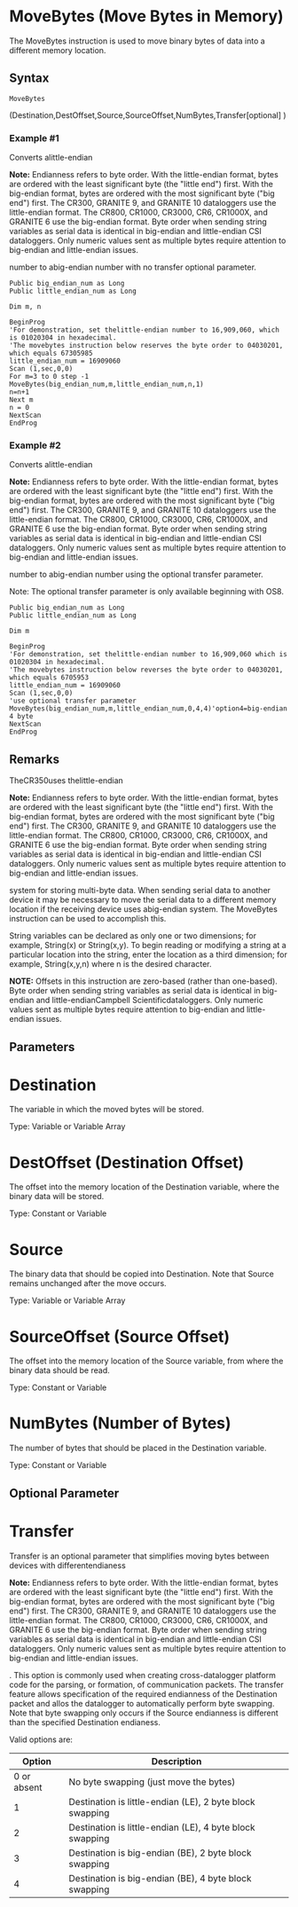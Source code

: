 # MoveBytes (Move Bytes in Memory)

The MoveBytes instruction is used to move binary bytes of data into a different memory location.

## Syntax

```
MoveBytes
```

(Destination,DestOffset,Source,SourceOffset,NumBytes,Transfer[optional] )

### Example #1

Converts alittle-endian

**Note:** Endianness refers to byte order. With the little-endian format, bytes are ordered with the least significant byte (the "little end") first. With the big-endian format, bytes are ordered with the most significant byte ("big end") first. The CR300, GRANITE 9, and GRANITE 10 dataloggers use the little-endian format. The CR800, CR1000, CR3000, CR6, CR1000X, and GRANITE 6 use the big-endian format. Byte order when sending string variables as serial data is identical in big-endian and little-endian CSI dataloggers. Only numeric values sent as multiple bytes require attention to big-endian and little-endian issues.

number to abig-endian number with no transfer optional parameter.

```
Public big_endian_num as Long
Public little_endian_num as Long

Dim m, n

BeginProg
'For demonstration, set thelittle-endian number to 16,909,060, which is 01020304 in hexadecimal.
'The movebytes instruction below reserves the byte order to 04030201, which equals 67305985
little_endian_num = 16909060
Scan (1,sec,0,0)
For m=3 to 0 step -1
MoveBytes(big_endian_num,m,little_endian_num,n,1)
n=n+1
Next m
n = 0
NextScan
EndProg
```

### Example #2

Converts alittle-endian

**Note:** Endianness refers to byte order. With the little-endian format, bytes are ordered with the least significant byte (the "little end") first. With the big-endian format, bytes are ordered with the most significant byte ("big end") first. The CR300, GRANITE 9, and GRANITE 10 dataloggers use the little-endian format. The CR800, CR1000, CR3000, CR6, CR1000X, and GRANITE 6 use the big-endian format. Byte order when sending string variables as serial data is identical in big-endian and little-endian CSI dataloggers. Only numeric values sent as multiple bytes require attention to big-endian and little-endian issues.

number to abig-endian number using the optional transfer parameter.

Note: The optional transfer parameter is only available beginning with OS8.

```
Public big_endian_num as Long
Public little_endian_num as Long

Dim m

BeginProg
'For demonstration, set thelittle-endian number to 16,909,060 which is 01020304 in hexadecimal.
'The movebytes instruction below reverses the byte order to 04030201, which equals 6705953
little_endian_num = 16909060
Scan (1,sec,0,0)
'use optional transfer parameter
MoveBytes(big_endian_num,m,little_endian_num,0,4,4)'option4=big-endian 4 byte
NextScan
EndProg
```

## Remarks

TheCR350uses thelittle-endian

**Note:** Endianness refers to byte order. With the little-endian format, bytes are ordered with the least significant byte (the "little end") first. With the big-endian format, bytes are ordered with the most significant byte ("big end") first. The CR300, GRANITE 9, and GRANITE 10 dataloggers use the little-endian format. The CR800, CR1000, CR3000, CR6, CR1000X, and GRANITE 6 use the big-endian format. Byte order when sending string variables as serial data is identical in big-endian and little-endian CSI dataloggers. Only numeric values sent as multiple bytes require attention to big-endian and little-endian issues.

system for storing multi-byte data. When sending serial data to another device it may be necessary to move the serial data to a different memory location if the receiving device uses abig-endian system. The MoveBytes instruction can be used to accomplish this.

String variables can be declared as only one or two dimensions; for example, String(x) or String(x,y). To begin reading or modifying a string at a particular location into the string, enter the location as a third dimension; for example, String(x,y,n) where n is the desired character.

**NOTE:** Offsets in this instruction are zero-based (rather than one-based). Byte order when sending string variables as serial data is identical in big-endian and little-endianCampbell Scientificdataloggers. Only numeric values sent as multiple bytes require attention to big-endian and little-endian issues.

## Parameters

# Destination

The variable in which the moved bytes will be stored.

Type: Variable or Variable Array

# DestOffset (Destination Offset)

The offset into the memory location of the Destination variable, where the binary data will be stored.

Type: Constant or Variable

# Source

The binary data that should be copied into Destination. Note that Source remains unchanged after the move occurs.

Type: Variable or Variable Array

# SourceOffset (Source Offset)

The offset into the memory location of the Source variable, from where the binary data should be read.

Type: Constant or Variable

# NumBytes (Number of Bytes)

The number of bytes that should be placed in the Destination variable.

Type: Constant or Variable

## Optional Parameter

# Transfer

Transfer is an optional parameter that simplifies moving bytes between devices with differentendianess

**Note:** Endianness refers to byte order. With the little-endian format, bytes are ordered with the least significant byte (the "little end") first. With the big-endian format, bytes are ordered with the most significant byte ("big end") first. The CR300, GRANITE 9, and GRANITE 10 dataloggers use the little-endian format. The CR800, CR1000, CR3000, CR6, CR1000X, and GRANITE 6 use the big-endian format. Byte order when sending string variables as serial data is identical in big-endian and little-endian CSI dataloggers. Only numeric values sent as multiple bytes require attention to big-endian and little-endian issues.

. This option is commonly used when creating cross-datalogger platform code for the parsing, or formation, of communication packets. The transfer feature allows specification of the required endianness of the Destination packet and allos the datalogger to automatically perform byte swapping. Note that byte swapping only occurs if the Source endianness is different than the specified Destination endianess.

Valid options are:

| Option      | Description                                              |
| ----------- | -------------------------------------------------------- |
| 0 or absent | No byte swapping (just move the bytes)                   |
| 1           | Destination is little-endian (LE), 2 byte block swapping |
| 2           | Destination is little-endian (LE), 4 byte block swapping |
| 3           | Destination is big-endian (BE), 2 byte block swapping    |
| 4           | Destination is big-endian (BE), 4 byte block swapping    |
